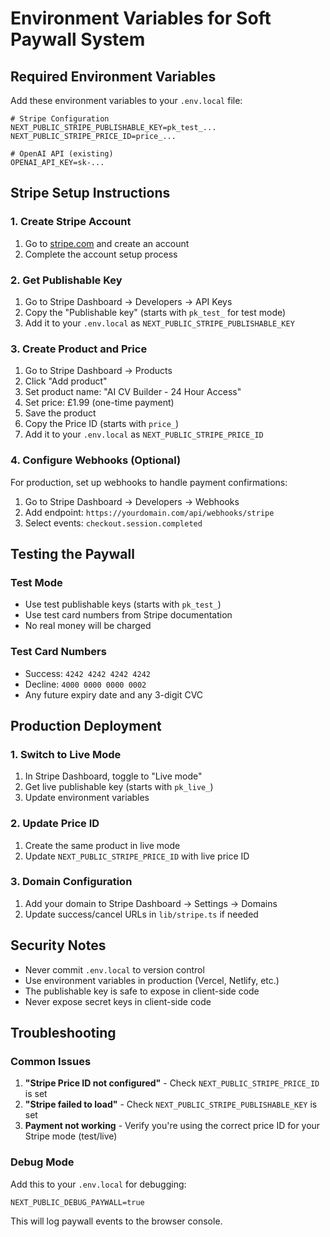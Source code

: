 # Environment Variables for Soft Paywall System

## Required Environment Variables

Add these environment variables to your `.env.local` file:

```env
# Stripe Configuration
NEXT_PUBLIC_STRIPE_PUBLISHABLE_KEY=pk_test_...
NEXT_PUBLIC_STRIPE_PRICE_ID=price_...

# OpenAI API (existing)
OPENAI_API_KEY=sk-...
```

## Stripe Setup Instructions

### 1. Create Stripe Account
1. Go to [stripe.com](https://stripe.com) and create an account
2. Complete the account setup process

### 2. Get Publishable Key
1. Go to Stripe Dashboard → Developers → API Keys
2. Copy the "Publishable key" (starts with `pk_test_` for test mode)
3. Add it to your `.env.local` as `NEXT_PUBLIC_STRIPE_PUBLISHABLE_KEY`

### 3. Create Product and Price
1. Go to Stripe Dashboard → Products
2. Click "Add product"
3. Set product name: "AI CV Builder - 24 Hour Access"
4. Set price: £1.99 (one-time payment)
5. Save the product
6. Copy the Price ID (starts with `price_`)
7. Add it to your `.env.local` as `NEXT_PUBLIC_STRIPE_PRICE_ID`

### 4. Configure Webhooks (Optional)
For production, set up webhooks to handle payment confirmations:
1. Go to Stripe Dashboard → Developers → Webhooks
2. Add endpoint: `https://yourdomain.com/api/webhooks/stripe`
3. Select events: `checkout.session.completed`

## Testing the Paywall

### Test Mode
- Use test publishable keys (starts with `pk_test_`)
- Use test card numbers from Stripe documentation
- No real money will be charged

### Test Card Numbers
- Success: `4242 4242 4242 4242`
- Decline: `4000 0000 0000 0002`
- Any future expiry date and any 3-digit CVC

## Production Deployment

### 1. Switch to Live Mode
1. In Stripe Dashboard, toggle to "Live mode"
2. Get live publishable key (starts with `pk_live_`)
3. Update environment variables

### 2. Update Price ID
1. Create the same product in live mode
2. Update `NEXT_PUBLIC_STRIPE_PRICE_ID` with live price ID

### 3. Domain Configuration
1. Add your domain to Stripe Dashboard → Settings → Domains
2. Update success/cancel URLs in `lib/stripe.ts` if needed

## Security Notes

- Never commit `.env.local` to version control
- Use environment variables in production (Vercel, Netlify, etc.)
- The publishable key is safe to expose in client-side code
- Never expose secret keys in client-side code

## Troubleshooting

### Common Issues
1. **"Stripe Price ID not configured"** - Check `NEXT_PUBLIC_STRIPE_PRICE_ID` is set
2. **"Stripe failed to load"** - Check `NEXT_PUBLIC_STRIPE_PUBLISHABLE_KEY` is set
3. **Payment not working** - Verify you're using the correct price ID for your Stripe mode (test/live)

### Debug Mode
Add this to your `.env.local` for debugging:
```env
NEXT_PUBLIC_DEBUG_PAYWALL=true
```

This will log paywall events to the browser console.


